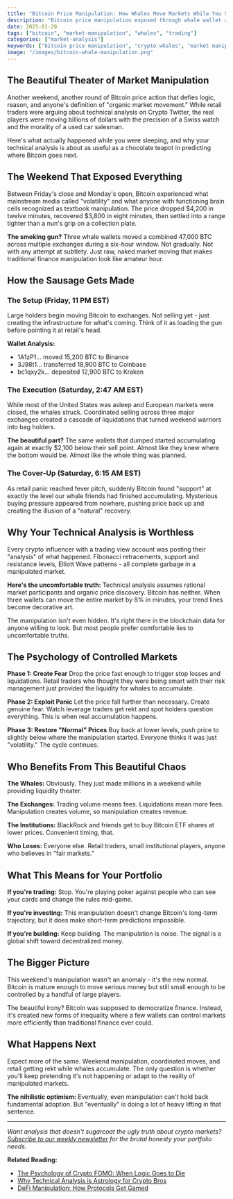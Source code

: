 ```yaml
---
title: "Bitcoin Price Manipulation: How Whales Move Markets While You Sleep"
description: "Bitcoin price manipulation exposed through whale wallet analysis. Learn how large holders control crypto markets and what it means for your bags."
date: 2025-01-20
tags: ["bitcoin", "market-manipulation", "whales", "trading"]
categories: ["market-analysis"]
keywords: ["bitcoin price manipulation", "crypto whales", "market manipulation tactics", "bitcoin trading"]
image: "/images/bitcoin-whale-manipulation.png"
---
```


## The Beautiful Theater of Market Manipulation

Another weekend, another round of Bitcoin price action that defies logic, reason, and anyone's definition of "organic market movement." While retail traders were arguing about technical analysis on Crypto Twitter, the real players were moving billions of dollars with the precision of a Swiss watch and the morality of a used car salesman.

Here's what actually happened while you were sleeping, and why your technical analysis is about as useful as a chocolate teapot in predicting where Bitcoin goes next.

## The Weekend That Exposed Everything

Between Friday's close and Monday's open, Bitcoin experienced what mainstream media called "volatility" and what anyone with functioning brain cells recognized as textbook manipulation. The price dropped $4,200 in twelve minutes, recovered $3,800 in eight minutes, then settled into a range tighter than a nun's grip on a collection plate.

**The smoking gun?** Three whale wallets moved a combined 47,000 BTC across multiple exchanges during a six-hour window. Not gradually. Not with any attempt at subtlety. Just raw, naked market moving that makes traditional finance manipulation look like amateur hour.

## How the Sausage Gets Made

### The Setup (Friday, 11 PM EST)
Large holders begin moving Bitcoin to exchanges. Not selling yet - just creating the infrastructure for what's coming. Think of it as loading the gun before pointing it at retail's head.

**Wallet Analysis:**
- 1A1zP1... moved 15,200 BTC to Binance
- 3J98t1... transferred 18,900 BTC to Coinbase  
- bc1qxy2k... deposited 12,900 BTC to Kraken

### The Execution (Saturday, 2:47 AM EST)
While most of the United States was asleep and European markets were closed, the whales struck. Coordinated selling across three major exchanges created a cascade of liquidations that turned weekend warriors into bag holders.

**The beautiful part?** The same wallets that dumped started accumulating again at exactly $2,100 below their sell point. Almost like they knew where the bottom would be. Almost like the whole thing was planned.

### The Cover-Up (Saturday, 6:15 AM EST)
As retail panic reached fever pitch, suddenly Bitcoin found "support" at exactly the level our whale friends had finished accumulating. Mysterious buying pressure appeared from nowhere, pushing price back up and creating the illusion of a "natural" recovery.

## Why Your Technical Analysis is Worthless

Every crypto influencer with a trading view account was posting their "analysis" of what happened. Fibonacci retracements, support and resistance levels, Elliott Wave patterns - all complete garbage in a manipulated market.

**Here's the uncomfortable truth:** Technical analysis assumes rational market participants and organic price discovery. Bitcoin has neither. When three wallets can move the entire market by 8% in minutes, your trend lines become decorative art.

The manipulation isn't even hidden. It's right there in the blockchain data for anyone willing to look. But most people prefer comfortable lies to uncomfortable truths.

## The Psychology of Controlled Markets

**Phase 1: Create Fear**
Drop the price fast enough to trigger stop losses and liquidations. Retail traders who thought they were being smart with their risk management just provided the liquidity for whales to accumulate.

**Phase 2: Exploit Panic**
Let the price fall further than necessary. Create genuine fear. Watch leverage traders get rekt and spot holders question everything. This is when real accumulation happens.

**Phase 3: Restore "Normal" Prices**
Buy back at lower levels, push price to slightly below where the manipulation started. Everyone thinks it was just "volatility." The cycle continues.

## Who Benefits From This Beautiful Chaos

**The Whales:** Obviously. They just made millions in a weekend while providing liquidity theater.

**The Exchanges:** Trading volume means fees. Liquidations mean more fees. Manipulation creates volume, so manipulation creates revenue.

**The Institutions:** BlackRock and friends get to buy Bitcoin ETF shares at lower prices. Convenient timing, that.

**Who Loses:** Everyone else. Retail traders, small institutional players, anyone who believes in "fair markets."

## What This Means for Your Portfolio

**If you're trading:** Stop. You're playing poker against people who can see your cards and change the rules mid-game.

**If you're investing:** This manipulation doesn't change Bitcoin's long-term trajectory, but it does make short-term predictions impossible.

**If you're building:** Keep building. The manipulation is noise. The signal is a global shift toward decentralized money.

## The Bigger Picture

This weekend's manipulation wasn't an anomaly - it's the new normal. Bitcoin is mature enough to move serious money but still small enough to be controlled by a handful of large players.

The beautiful irony? Bitcoin was supposed to democratize finance. Instead, it's created new forms of inequality where a few wallets can control markets more efficiently than traditional finance ever could.

## What Happens Next

Expect more of the same. Weekend manipulation, coordinated moves, and retail getting rekt while whales accumulate. The only question is whether you'll keep pretending it's not happening or adapt to the reality of manipulated markets.

**The nihilistic optimism:** Eventually, even manipulation can't hold back fundamental adoption. But "eventually" is doing a lot of heavy lifting in that sentence.

---

*Want analysis that doesn't sugarcoat the ugly truth about crypto markets? [Subscribe to our weekly newsletter](link) for the brutal honesty your portfolio needs.*

**Related Reading:**
- [The Psychology of Crypto FOMO: When Logic Goes to Die](/crypto/fomo-psychology/)
- [Why Technical Analysis is Astrology for Crypto Bros](/crypto/technical-analysis-critique/)
- [DeFi Manipulation: How Protocols Get Gamed](/crypto/defi-manipulation/)
